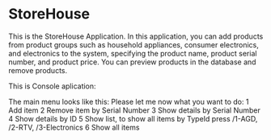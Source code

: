 # StoreHouse
This is the StoreHouse Application. In this application, you can add products from product groups such as 
household appliances, consumer electronics, and electronics to the system, specifying the product name, 
product serial number, and product price. 
You can preview products in the database and remove products.

This is Console aplication:

The main menu looks like this:
Please let me now what you want to do:
1 Add item
2 Remove item by Serial Number
3 Show details by Serial Number
4 Show details by ID
5 Show list, to show all items by TypeId press /1-AGD, /2-RTV, /3-Electronics
6 Show all items